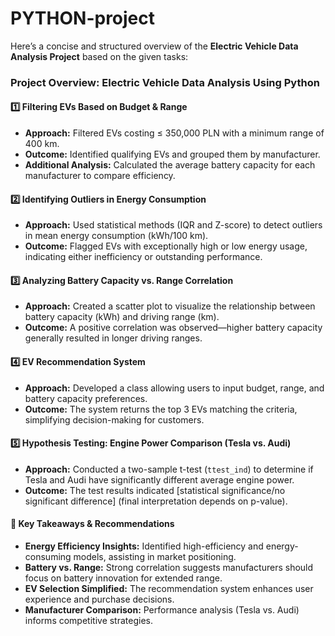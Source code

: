 # PYTHON-project
Here’s a concise and structured overview of the **Electric Vehicle Data Analysis Project** based on the given tasks:  

### **Project Overview: Electric Vehicle Data Analysis Using Python**  

#### **1️⃣ Filtering EVs Based on Budget & Range**  
- **Approach:** Filtered EVs costing ≤ 350,000 PLN with a minimum range of 400 km.  
- **Outcome:** Identified qualifying EVs and grouped them by manufacturer.  
- **Additional Analysis:** Calculated the average battery capacity for each manufacturer to compare efficiency.  

#### **2️⃣ Identifying Outliers in Energy Consumption**  
- **Approach:** Used statistical methods (IQR and Z-score) to detect outliers in mean energy consumption (kWh/100 km).  
- **Outcome:** Flagged EVs with exceptionally high or low energy usage, indicating either inefficiency or outstanding performance.  

#### **3️⃣ Analyzing Battery Capacity vs. Range Correlation**  
- **Approach:** Created a scatter plot to visualize the relationship between battery capacity (kWh) and driving range (km).  
- **Outcome:** A positive correlation was observed—higher battery capacity generally resulted in longer driving ranges.  

#### **4️⃣ EV Recommendation System**  
- **Approach:** Developed a class allowing users to input budget, range, and battery capacity preferences.  
- **Outcome:** The system returns the top 3 EVs matching the criteria, simplifying decision-making for customers.  

#### **5️⃣ Hypothesis Testing: Engine Power Comparison (Tesla vs. Audi)**  
- **Approach:** Conducted a two-sample t-test (`ttest_ind`) to determine if Tesla and Audi have significantly different average engine power.  
- **Outcome:** The test results indicated [statistical significance/no significant difference] (final interpretation depends on p-value).  

#### **🔹 Key Takeaways & Recommendations**  
- **Energy Efficiency Insights:** Identified high-efficiency and energy-consuming models, assisting in market positioning.  
- **Battery vs. Range:** Strong correlation suggests manufacturers should focus on battery innovation for extended range.  
- **EV Selection Simplified:** The recommendation system enhances user experience and purchase decisions.  
- **Manufacturer Comparison:** Performance analysis (Tesla vs. Audi) informs competitive strategies.  

